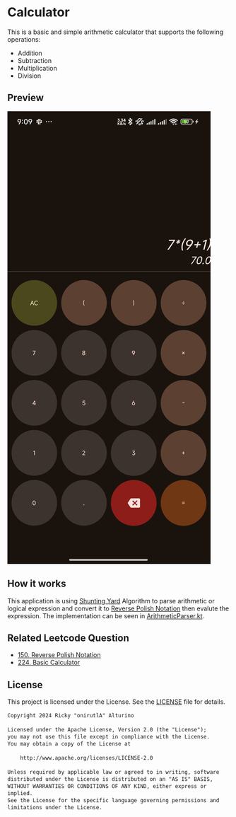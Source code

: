 # Calculator

This is a basic and simple arithmetic calculator that supports the following operations:

- Addition
- Subtraction
- Multiplication
- Division

## Preview

![Preview](./assets/preview.jpg)

## How it works

This application is using [Shunting Yard](<https://en.wikipedia.org/wiki/Shunting_yard_algorithm#:~:text=In%20computer%20science%2C%20the%20shunting,abstract%20syntax%20tree%20(AST).>) Algorithm
to parse arithmetic or logical expression and convert it to [Reverse Polish Notation](https://en.wikipedia.org/wiki/Reverse_Polish_notation) then evalute the expression. The implementation
can be seen in [ArithmeticParser.kt](./app/src/main/java/com/alturino/calculator/ArithmeticParser.kt).

## Related Leetcode Question

- [150. Reverse Polish Notation](https://leetcode.com/problems/evaluate-reverse-polish-notation)
- [224. Basic Calculator](https://leetcode.com/problems/basic-calculator)

## License

This project is licensed under the License. See the [LICENSE](./LICENSE) file for details.

```
Copyright 2024 Ricky "onirutlA" Alturino

Licensed under the Apache License, Version 2.0 (the "License");
you may not use this file except in compliance with the License.
You may obtain a copy of the License at

    http://www.apache.org/licenses/LICENSE-2.0

Unless required by applicable law or agreed to in writing, software
distributed under the License is distributed on an "AS IS" BASIS,
WITHOUT WARRANTIES OR CONDITIONS OF ANY KIND, either express or implied.
See the License for the specific language governing permissions and
limitations under the License.
```
